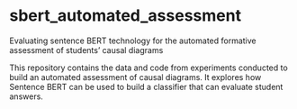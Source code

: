 # sbert_automated_assessment
Evaluating sentence BERT technology for the automated formative assessment of students’ causal diagrams

This repository contains the data and code from experiments conducted to build an automated assessment of causal diagrams. It explores how Sentence BERT can be used to build a classifier that can evaluate student answers.
